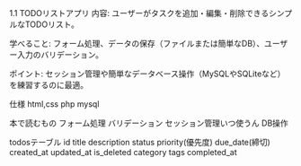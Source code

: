 1.1 TODOリストアプリ
内容: ユーザーがタスクを追加・編集・削除できるシンプルなTODOリスト。

学べること: フォーム処理、データの保存（ファイルまたは簡単なDB）、ユーザー入力のバリデーション。

ポイント: セッション管理や簡単なデータベース操作（MySQLやSQLiteなど）を練習するのに最適。


仕様
html,css
php
mysql

本で読むもの
フォーム処理
バリデーション
セッション管理いつ使うん
DB操作

todosテーブル
    id
    title
    description
    status
    priority(優先度)
    due_date(締切)
    created_at
    updated_at
    is_deleted
    category
    tags
    completed_at
    



